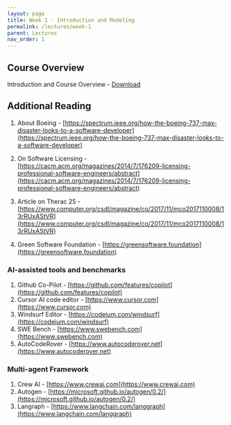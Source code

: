 ```yaml
---
layout: page
title: Week 1 - Introduction and Modeling
permalink: /lectures/week-1
parent: Lectures
nav_order: 1
---
```


## Course Overview

Introduction and Course Overview - [Download](https://karthikv1392.github.io/cs6401_se/slides/L01_Course_Overview.pdf)


## Additional Reading


1. About Boeing  - [https://spectrum.ieee.org/how-the-boeing-737-max-disaster-looks-to-a-software-developer](https://spectrum.ieee.org/how-the-boeing-737-max-disaster-looks-to-a-software-developer)

2. On Software Licensing - [https://cacm.acm.org/magazines/2014/7/176209-licensing-professional-software-engineers/abstract](https://cacm.acm.org/magazines/2014/7/176209-licensing-professional-software-engineers/abstract)

3. Article on Therac 25 - [https://www.computer.org/csdl/magazine/co/2017/11/mco2017110008/13rRUxAStVR](https://www.computer.org/csdl/magazine/co/2017/11/mco2017110008/13rRUxAStVR)

4. Green Software Foundation - [https://greensoftware.foundation](https://greensoftware.foundation)

### AI-assisted tools and benchmarks

1. Github Co-Pilot - [https://github.com/features/copilot](https://github.com/features/copilot)
2. Cursor AI code editor - [https://www.cursor.com](https://www.cursor.com)
3. Windsurf Editor - [https://codeium.com/windsurf](https://codeium.com/windsurf)
4. SWE Bench - [https://www.swebench.com](https://www.swebench.com)
5. AutoCodeRover - [https://www.autocoderover.net](https://www.autocoderover.net)

### Multi-agent Framework

1. Crew AI - [https://www.crewai.com](https://www.crewai.com)
2. Autogen - [https://microsoft.github.io/autogen/0.2/](https://microsoft.github.io/autogen/0.2/)
3. Langraph - [https://www.langchain.com/langgraph](https://www.langchain.com/langgraph)